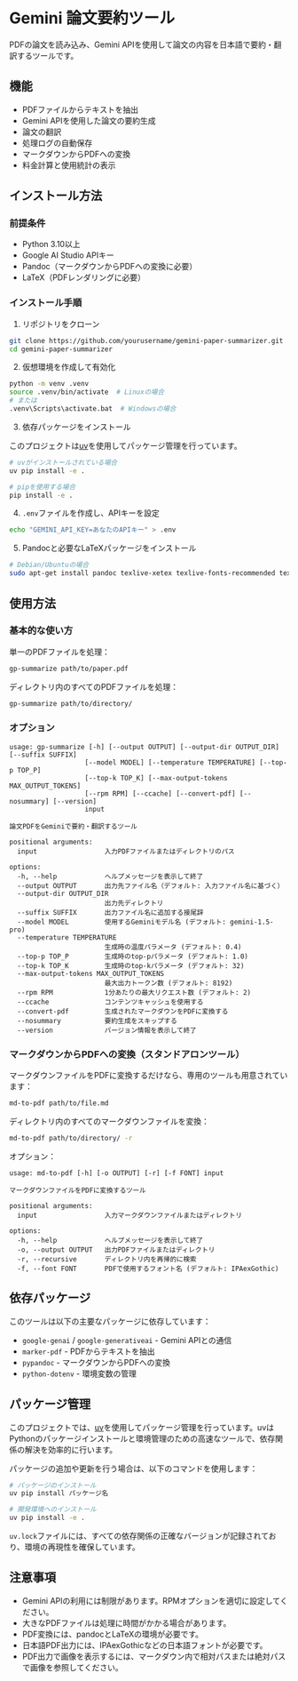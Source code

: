 # Gemini 論文要約ツール

PDFの論文を読み込み、Gemini APIを使用して論文の内容を日本語で要約・翻訳するツールです。

## 機能

- PDFファイルからテキストを抽出
- Gemini APIを使用した論文の要約生成
- 論文の翻訳
- 処理ログの自動保存
- マークダウンからPDFへの変換
- 料金計算と使用統計の表示

## インストール方法

### 前提条件

- Python 3.10以上
- Google AI Studio APIキー
- Pandoc（マークダウンからPDFへの変換に必要）
- LaTeX（PDFレンダリングに必要）

### インストール手順

1. リポジトリをクローン

```bash
git clone https://github.com/yourusername/gemini-paper-summarizer.git
cd gemini-paper-summarizer
```

2. 仮想環境を作成して有効化

```bash
python -m venv .venv
source .venv/bin/activate  # Linuxの場合
# または
.venv\Scripts\activate.bat  # Windowsの場合
```

3. 依存パッケージをインストール

このプロジェクトは[uv](https://github.com/astral-sh/uv)を使用してパッケージ管理を行っています。

```bash
# uvがインストールされている場合
uv pip install -e .

# pipを使用する場合
pip install -e .
```

4. `.env`ファイルを作成し、APIキーを設定

```bash
echo "GEMINI_API_KEY=あなたのAPIキー" > .env
```

5. Pandocと必要なLaTeXパッケージをインストール

```bash
# Debian/Ubuntuの場合
sudo apt-get install pandoc texlive-xetex texlive-fonts-recommended texlive-lang-japanese
```

## 使用方法

### 基本的な使い方

単一のPDFファイルを処理：

```bash
gp-summarize path/to/paper.pdf
```

ディレクトリ内のすべてのPDFファイルを処理：

```bash
gp-summarize path/to/directory/
```


### オプション

```
usage: gp-summarize [-h] [--output OUTPUT] [--output-dir OUTPUT_DIR] [--suffix SUFFIX] 
                   [--model MODEL] [--temperature TEMPERATURE] [--top-p TOP_P] 
                   [--top-k TOP_K] [--max-output-tokens MAX_OUTPUT_TOKENS] 
                   [--rpm RPM] [--ccache] [--convert-pdf] [--nosummary] [--version]
                   input

論文PDFをGeminiで要約・翻訳するツール

positional arguments:
  input                 入力PDFファイルまたはディレクトリのパス

options:
  -h, --help            ヘルプメッセージを表示して終了
  --output OUTPUT       出力先ファイル名（デフォルト: 入力ファイル名に基づく）
  --output-dir OUTPUT_DIR
                        出力先ディレクトリ
  --suffix SUFFIX       出力ファイル名に追加する接尾辞
  --model MODEL         使用するGeminiモデル名 (デフォルト: gemini-1.5-pro)
  --temperature TEMPERATURE
                        生成時の温度パラメータ (デフォルト: 0.4)
  --top-p TOP_P         生成時のtop-pパラメータ (デフォルト: 1.0)
  --top-k TOP_K         生成時のtop-kパラメータ (デフォルト: 32)
  --max-output-tokens MAX_OUTPUT_TOKENS
                        最大出力トークン数 (デフォルト: 8192)
  --rpm RPM             1分あたりの最大リクエスト数 (デフォルト: 2)
  --ccache              コンテンツキャッシュを使用する
  --convert-pdf         生成されたマークダウンをPDFに変換する
  --nosummary           要約生成をスキップする
  --version             バージョン情報を表示して終了
```

### マークダウンからPDFへの変換（スタンドアロンツール）

マークダウンファイルをPDFに変換するだけなら、専用のツールも用意されています：

```bash
md-to-pdf path/to/file.md
```

ディレクトリ内のすべてのマークダウンファイルを変換：

```bash
md-to-pdf path/to/directory/ -r
```

オプション：

```
usage: md-to-pdf [-h] [-o OUTPUT] [-r] [-f FONT] input

マークダウンファイルをPDFに変換するツール

positional arguments:
  input                 入力マークダウンファイルまたはディレクトリ

options:
  -h, --help            ヘルプメッセージを表示して終了
  -o, --output OUTPUT   出力PDFファイルまたはディレクトリ
  -r, --recursive       ディレクトリ内を再帰的に検索
  -f, --font FONT       PDFで使用するフォント名 (デフォルト: IPAexGothic)
```

## 依存パッケージ

このツールは以下の主要なパッケージに依存しています：

- `google-genai` / `google-generativeai` - Gemini APIとの通信
- `marker-pdf` - PDFからテキストを抽出
- `pypandoc` - マークダウンからPDFへの変換
- `python-dotenv` - 環境変数の管理

## パッケージ管理

このプロジェクトでは、[uv](https://github.com/astral-sh/uv)を使用してパッケージ管理を行っています。uvはPythonのパッケージインストールと環境管理のための高速なツールで、依存関係の解決を効率的に行います。

パッケージの追加や更新を行う場合は、以下のコマンドを使用します：

```bash
# パッケージのインストール
uv pip install パッケージ名

# 開発環境へのインストール
uv pip install -e .
```

`uv.lock`ファイルには、すべての依存関係の正確なバージョンが記録されており、環境の再現性を確保しています。


## 注意事項

- Gemini APIの利用には制限があります。RPMオプションを適切に設定してください。
- 大きなPDFファイルは処理に時間がかかる場合があります。
- PDF変換には、pandocとLaTeXの環境が必要です。
- 日本語PDF出力には、IPAexGothicなどの日本語フォントが必要です。
- PDF出力で画像を表示するには、マークダウン内で相対パスまたは絶対パスで画像を参照してください。
